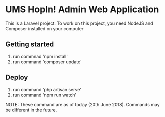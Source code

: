 # UMS HopIn! Admin Web Application
This is a Laravel project. To work on this project, you need NodeJS and Composer installed on your computer

## Getting started
1. run commnad 'npm install'
2. run command 'composer update'

## Deploy
1. run command 'php artisan serve'
2. run command 'npm run watch'

NOTE: These command are as of today (20th June 2018). Commands may be different in the future.

